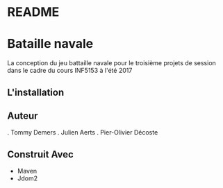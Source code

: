 # README #

# Bataille navale

La conception du jeu battaille navale pour le troisième projets de session dans le cadre du cours INF5153 à l'été 2017

## L'installation


## Auteur

. Tommy Demers
. Julien Aerts
. Pier-Olivier Décoste

## Construit Avec

- Maven
- Jdom2
